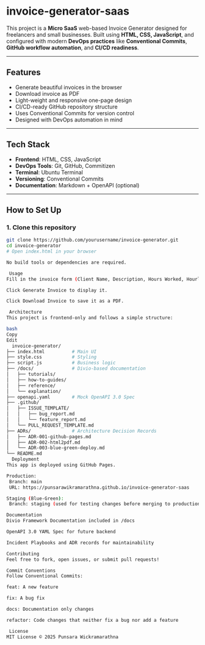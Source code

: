 # invoice-generator-saas

This project is a **Micro SaaS** web-based Invoice Generator designed for freelancers and small businesses. Built using **HTML, CSS, JavaScript**, and configured with modern **DevOps practices** like **Conventional Commits**, **GitHub workflow automation**, and **CI/CD readiness**.

---

## Features

- Generate beautiful invoices in the browser
- Download invoice as PDF
- Light-weight and responsive one-page design
- CI/CD-ready GitHub repository structure
- Uses Conventional Commits for version control
- Designed with DevOps automation in mind

---

## Tech Stack

- **Frontend**: HTML, CSS, JavaScript
- **DevOps Tools**: Git, GitHub, Commitizen
- **Terminal**: Ubuntu Terminal
- **Versioning**: Conventional Commits
- **Documentation**: Markdown + OpenAPI (optional)

---
## How to Set Up

### 1. Clone this repository

```bash
git clone https://github.com/yourusername/invoice-generator.git
cd invoice-generator
# Open index.html in your browser

No build tools or dependencies are required.

 Usage
Fill in the invoice form (Client Name, Description, Hours Worked, Hourly Rate).

Click Generate Invoice to display it.

Click Download Invoice to save it as a PDF.

 Architecture
This project is frontend-only and follows a simple structure:

bash
Copy
Edit
  invoice-generator/
├── index.html          # Main UI
├── style.css           # Styling
├── script.js           # Business logic
├── /docs/              # Divio-based documentation
│   ├── tutorials/
│   ├── how-to-guides/
│   ├── reference/
│   └── explanation/
├── openapi.yaml        # Mock OpenAPI 3.0 Spec
├── .github/
│   ├── ISSUE_TEMPLATE/
│   │   ├── bug_report.md
│   │   └── feature_report.md
│   └── PULL_REQUEST_TEMPLATE.md
├── ADRs/               # Architecture Decision Records
│   ├── ADR-001-github-pages.md
│   ├── ADR-002-html2pdf.md
│   └── ADR-003-blue-green-deploy.md
└── README.md
  Deployment
This app is deployed using GitHub Pages.

Production:
 Branch: main
 URL: https://punsarawikramarathna.github.io/invoice-generator-saas

Staging (Blue-Green):
 Branch: staging (used for testing changes before merging to production)

Documentation
Divio Framework Documentation included in /docs

OpenAPI 3.0 YAML Spec for future backend

Incident Playbooks and ADR records for maintainability

Contributing
Feel free to fork, open issues, or submit pull requests!

Commit Conventions
Follow Conventional Commits:

feat: A new feature

fix: A bug fix

docs: Documentation only changes

refactor: Code changes that neither fix a bug nor add a feature

 License
MIT License © 2025 Punsara Wickramarathna
